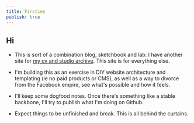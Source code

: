 ```yaml
---
title: Firsties
publish: true
---
```

## Hi

- This is sort of a combination blog, sketchbook and lab. I have another site for [my cv and studio archive](http://www.mattfisherstudio.com). This site is for everything else.

- I'm building this as an exercise in DIY website architecture and templating (ie no paid products or CMS), as well as a way to divorce from the Facebook empire, see what's possible and how it feels.

- I'll keep some dogfood notes. Once there's something like a stable backbone, I'll try to publish what I'm doing on Github.

- Expect things to be unfinished and break. This is all behind the curtains.